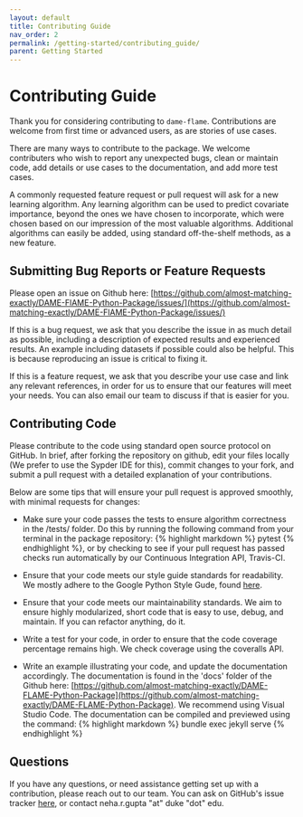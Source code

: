 ```yaml
---
layout: default
title: Contributing Guide
nav_order: 2
permalink: /getting-started/contributing_guide/
parent: Getting Started
---
```

# Contributing Guide

Thank you for considering contributing to `dame-flame`. Contributions are welcome from first time or advanced users, as are stories of use cases. 

There are many ways to contribute to the package. We welcome contributers who wish to report any unexpected bugs, clean or maintain code, add details or use cases to the documentation, and add more test cases.

A commonly requested feature request or pull request will ask for a new learning algorithm. Any learning algorithm can be used to predict covariate importance, beyond the ones we have chosen to incorporate, which were chosen based on our impression of the most valuable algorithms. Additional algorithms can easily be added, using standard off-the-shelf methods, as a new feature. 

## Submitting Bug Reports or Feature Requests

Please open an issue on Github here: [https://github.com/almost-matching-exactly/DAME-FlAME-Python-Package/issues/](https://github.com/almost-matching-exactly/DAME-FlAME-Python-Package/issues/)

If this is a bug request, we ask that you describe the issue in as much detail as possible, including a description of expected results and experienced results. An example including datasets if possible could also be helpful. This is because reproducing an issue is critical to fixing it. 

If this is a feature request, we ask that you describe your use case and link any relevant references, in order for us to ensure that our features will meet your needs. You can also email our team to discuss if that is easier for you. 

## Contributing Code

Please contribute to the code using standard open source protocol on GitHub. In brief, after forking the repository on github, edit your files locally (We prefer to use the Sypder IDE for this), commit changes to your fork, and submit a pull request with a detailed explanation of your contributions.

Below are some tips that will ensure your pull request is approved smoothly, with minimal requests for changes:

 - Make sure your code passes the tests to ensure algorithm correctness in the /tests/ folder. Do this by running the following command from your terminal in the package repository:
{% highlight markdown %}
pytest
{% endhighlight %}, or by checking to see if your pull request has passed checks run automatically by our Continuous Integration API, Travis-CI. 

- Ensure that your code meets our style guide standards for readability. We mostly adhere to the Google Python Style Gude, found [here](https://google.github.io/styleguide/pyguide.html). 

- Ensure that your code meets our maintainability standards. We aim to ensure highly modularized, short code that is easy to use, debug, and maintain. If you can refactor anything, do it. 

- Write a test for your code, in order to ensure that the code coverage percentage remains high. We check coverage using the coveralls API. 

- Write an example illustrating your code, and update the documentation accordingly. The documentation is found in the 'docs' folder of the Github here: [https://github.com/almost-matching-exactly/DAME-FLAME-Python-Package](https://github.com/almost-matching-exactly/DAME-FLAME-Python-Package). We recommend using Visual Studio Code. The documentation can be compiled and previewed using the command:
{% highlight markdown %}
bundle exec jekyll serve
{% endhighlight %}

## Questions

If you have any questions, or need assistance getting set up with a contribution, please reach out to our team. You can ask on GitHub's issue tracker [here](https://github.com/almost-matching-exactly/DAME-FlAME-Python-Package/issues/), or contact neha.r.gupta "at" duke "dot" edu. 
